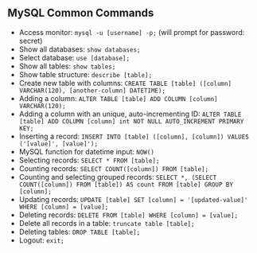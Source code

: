 ## MySQL Common Commands

- Access monitor: `mysql -u [username] -p;` (will prompt for password: secret)
- Show all databases: `show databases;`
- Select database: `use [database];`
- Show all tables: `show tables;`
- Show table structure: `describe [table];`
- Create new table with columns: `CREATE TABLE [table] ([column] VARCHAR(120), [another-column] DATETIME);`
- Adding a column: `ALTER TABLE [table] ADD COLUMN [column] VARCHAR(120);`
- Adding a column with an unique, auto-incrementing ID: `ALTER TABLE [table] ADD COLUMN [column] int NOT NULL AUTO_INCREMENT PRIMARY KEY;`
- Inserting a record: `INSERT INTO [table] ([column], [column]) VALUES ('[value]', [value]');`
- MySQL function for datetime input: `NOW()`
- Selecting records: `SELECT * FROM [table];`
- Counting records: `SELECT COUNT([column]) FROM [table];`
- Counting and selecting grouped records: `SELECT *, (SELECT COUNT([column]) FROM [table]) AS count FROM [table] GROUP BY [column];`
- Updating records: `UPDATE [table] SET [column] = '[updated-value]' WHERE [column] = [value];`
- Deleting records: `DELETE FROM [table] WHERE [column] = [value];`
- Delete all records in a table: `truncate table [table];`
- Deleting tables: `DROP TABLE [table];`
- Logout: `exit;`